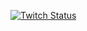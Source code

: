 <a href = "https://www.google.com">![Twitch Status](https://img.shields.io/twitch/status/hola?style=social)</a>
